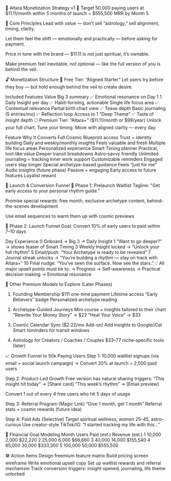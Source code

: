 💸 Altara Monetization Strategy v1
🎯 Target
50,000 paying users at $11.11/month within 5 months of launch
~ $555,500 MRR by Month 5

🧱 Core Principles
Lead with value — don’t sell “astrology,” sell alignment, timing, clarity.

Let them feel the shift — emotionally and practically — before asking for payment.

Price in tune with the brand — $11.11 is not just spiritual, it’s ownable.

Make premium feel inevitable, not optional — like the full version of you is behind the veil.

🔓 Monetization Structure
🧪 Free Tier: “Aligned Starter”
Let users try before they buy — but hold enough behind the veil to create desire.

Included Features	Value
Big 3 summary	✅ Emotional resonance on Day 1
1 Daily Insight per day	✅ Habit-forming, actionable
Single life focus area	✅ Contextual relevance
Partial birth chart view	✅ Tease depth
Basic journaling (5 entries/mo)	✅ Reflection loop
Access to 1 “Deep Theme”	✅ Taste of insight depth
🌕 Premium Tier: “Altara+” ($11.11/month or $99/year)
Unlock your full chart. Tune your timing. Move with aligned clarity — every day.

Feature	Why It Converts
Full Cosmic Blueprint access	Trust + identity building
Daily and weekly/monthly insights	Feels valuable and fresh
Multiple life focus areas	Personalized experience
Smart Timing planner	Practical, tool-like value
Deeper transit breakdowns	Astro-savvy friendly
Unlimited journaling + tracking	Inner work support
Customizable reminders	Engaged users stay longer
Special archetype-based guidance	Feels “just for me”
Audio insights (future phase)	Passive + engaging
Early access to future features	Loyalist reward


🧲 Launch & Conversion Funnel
🎁 Phase 1: Prelaunch Waitlist
Tagline: "Get early access to your personal rhythm guide."

Promise special rewards: free month, exclusive archetype content, behind-the-scenes development

Use email sequences to warm them up with cosmic previews

🚀 Phase 2: Launch Funnel
Goal: Convert 10% of early users to paid within 7–10 days

Day	Experience
0	Onboard → Big 3 → Daily Insight
1	"Want to go deeper?" → shows teaser of Smart Timing
3	Weekly Insight locked → “Unlock your full rhythm”
5	Email/push: “Your Archetype is ready to be revealed”
7	Journal streak unlocks → “You’re building a rhythm — stay on track with Altara+”
10	Final nudge: “You’ve seen the surface. Now see the stars.”
💡 All major upsell points must tie to:
→ Progress
→ Self-awareness
→ Practical decision-making
→ Emotional resonance

🧠 Other Premium Models to Explore (Later Phases)
1. Founding Membership
$111 one-time payment
Lifetime access
“Early Believers” badge
Personalized archetype reading

2. Archetype-Guided Journeys
Mini course + insights tailored to their chart
“Rewrite Your Money Story” → $22
“Heal Your Voice” → $33

3. Cosmic Calendar Sync ($2.22/mo Add-on)
Add insights to Google/iCal
Smart reminders for transit windows

4. Astrology for Creators / Coaches / Couples
$33–77 niche-specific tools (later)

📈 Growth Funnel to 50k Paying Users
Step 1: 10,000 waitlist signups (via email + social launch campaign)
→ Convert 20% at launch = 2,000 paid users

Step 2: Product-Led Growth
Free version has natural sharing triggers:
“This insight hit today” → [Share card]
“This week’s rhythm” → [Email preview]

Convert 1 out of every 4 free users who hit 5 days of usage

Step 3: Referral Program (Magic Link)
“Give 1 month, get 1 month”
Referral stats + cosmic rewards (future idea)

Step 4: Paid Ads (Selective)
Target spiritual wellness, women 25–45, astro-curious
Use creator-style TikTok/IG: “I started tracking my life with this…”

🧮 Financial Goal Modeling
Month	Users	Paid (est.)	Revenue (est.)
1	10,000	2,000	$22,220
2	25,000	6,000	$66,660
3	40,000	14,000	$155,540
4	65,000	30,000	$333,300
5	100,000	50,000	$555,500

🛠 Action Items
Design freemium feature matrix
Build pricing screen wireframe
Write emotional upsell copy
Set up waitlist rewards and referral mechanism
Track conversion triggers: insight opened, journaling, life theme unlocked